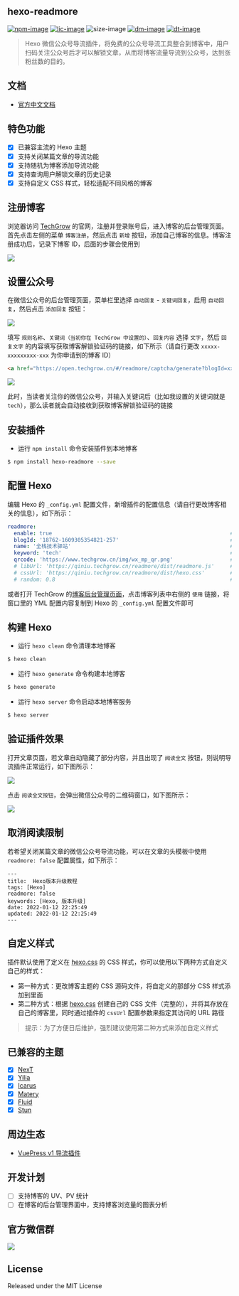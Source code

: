 ## hexo-readmore

[![npm-image]][npm-url]
[![lic-image]](LICENSE)
![size-image]
[![dm-image]][npm-url]
[![dt-image]][npm-url]

> Hexo 微信公众号导流插件，将免费的公众号导流工具整合到博客中，用户扫码关注公众号后才可以解锁文章，从而将博客流量导流到公众号，达到涨粉丝数的目的。

## 文档

- [官方中文文档](https://docs.techgrow.cn/v1/wechat/hexo/)

## 特色功能

- [x] 已兼容主流的 Hexo 主题
- [x] 支持关闭某篇文章的导流功能
- [x] 支持随机为博客添加导流功能
- [x] 支持查询用户解锁文章的历史记录
- [x] 支持自定义 CSS 样式，轻松适配不同风格的博客

## 注册博客

浏览器访问 [TechGrow](https://open.techgrow.cn) 的官网，注册并登录账号后，进入博客的后台管理页面。首先点击左侧的菜单 `博客注册`，然后点击 `新增` 按钮，添加自己博客的信息。博客注册成功后，记录下博客 ID，后面的步骤会使用到

![](https://www.techgrow.cn/uploads/2022/02/28/717e14eb59dd44dea62d6a0b7549abfd.png)

## 设置公众号

在微信公众号的后台管理页面，菜单栏里选择 `自动回复` - `关键词回复`，启用 `自动回复`，然后点击 `添加回复` 按钮：

![](https://www.techgrow.cn/uploads/2022/02/28/em64p7w8wlqtt0rsjop0jjeywx29m25w.png)

填写 `规则名称`、`关键词（当初你在 TechGrow 中设置的）`、`回复内容` 选择 `文字`，然后 `回复文字` 的内容填写获取博客解锁验证码的链接，如下所示（请自行更改 `xxxxx-xxxxxxxxx-xxx` 为你申请到的博客 ID）

``` html
<a href="https://open.techgrow.cn/#/readmore/captcha/generate?blogId=xxxxx-xxxxxxxxx-xxx">点击链接，获取博客解锁验证码</a>
```

![](https://www.techgrow.cn/uploads/2022/02/28/yd89wbdji196ixtwzgzamw37fbein1ia.png)

此时，当读者关注你的微信公众号，并输入关键词后（比如我设置的关键词就是 `tech`），那么读者就会自动接收到获取博客解锁验证码的链接

## 安装插件

- 运行 `npm install` 命令安装插件到本地博客

``` sh
$ npm install hexo-readmore --save
```

## 配置 Hexo

编辑 Hexo 的 `_config.yml` 配置文件，新增插件的配置信息（请自行更改博客相关的信息），如下所示：

``` yml
readmore:
  enable: true                                                        # 是否启用，默认否
  blogId: '18762-1609305354821-257'                                   # 已申请的博客 ID
  name: '全栈技术驿站'                                                  # 已申请的微信公众号名称
  keyword: 'tech'                                                     # 已申请的微信公众号回复关键词
  qrcode: 'https://www.techgrow.cn/img/wx_mp_qr.png'                  # 已申请的微信公众号二维码链接
  # libUrl: 'https://qiniu.techgrow.cn/readmore/dist/readmore.js'     # 自定义的 JS 资源链接，可用于 CDN 加速（可选）
  # cssUrl: 'https://qiniu.techgrow.cn/readmore/dist/hexo.css'        # 自定义的 CSS 资源链接，可用于适配不同风格的博客（可选）
  # random: 0.8                                                       # 每篇文章随机添加微信公众号导流工具的概率，有效范围在 0.1 ~ 1 之间，1 则表示所有文章默认都自动添加导流工具（可选）
```

或者打开 TechGrow 的[博客后台管理页面](https://open.techgrow.cn/#/readmore/website/register)，点击博客列表中右侧的 `使用` 链接，将窗口里的 YML 配置内容复制到 Hexo 的 `_config.yml` 配置文件即可

## 构建 Hexo

- 运行 `hexo clean` 命令清理本地博客

``` sh
$ hexo clean
```

- 运行 `hexo generate` 命令构建本地博客

``` sh
$ hexo generate
```

- 运行 `hexo server` 命令启动本地博客服务

``` sh
$ hexo server
```

## 验证插件效果

打开文章页面，若文章自动隐藏了部分内容，并且出现了 `阅读全文` 按钮，则说明导流插件正常运行，如下图所示：

![](https://www.techgrow.cn/uploads/2022/02/28/3f53ab36dfa84fb99a6508ae46e5373a.png)

点击 `阅读全文按钮`，会弹出微信公众号的二维码窗口，如下图所示：

![](https://www.techgrow.cn/uploads/2022/02/28/202980a480fd463c814a31d5cc3fb2a1.png)

## 取消阅读限制

若希望关闭某篇文章的微信公众号导流功能，可以在文章的头模板中使用 `readmore: false` 配置属性，如下所示：

```
---
title:  Hexo版本升级教程
tags: [Hexo]
readmore: false
keywords: [Hexo, 版本升级]
date: 2022-01-12 22:25:49
updated: 2022-01-12 22:25:49
---
```

## 自定义样式

插件默认使用了定义在 [hexo.css](https://qiniu.techgrow.cn/readmore/dist/hexo.css) 的 CSS 样式，你可以使用以下两种方式自定义自己的样式：

- 第一种方式：更改博客主题的 CSS 源码文件，将自定义的那部分 CSS 样式添加到里面
- 第二种方式：根据 [hexo.css](https://qiniu.techgrow.cn/readmore/dist/hexo.css) 创建自己的 CSS 文件（完整的），并将其存放在自己的博客里，同时通过插件的 `cssUrl` 配置参数来指定其访问的 URL 路径

> 提示：为了方便日后维护，强烈建议使用第二种方式来添加自定义样式

## 已兼容的主题

- [x] [NexT](https://github.com/next-theme/hexo-theme-next)
- [x] [Yilia](https://github.com/litten/hexo-theme-yilia)
- [x] [Icarus](https://github.com/ppoffice/hexo-theme-icarus)
- [x] [Matery](https://github.com/blinkfox/hexo-theme-matery)
- [x] [Fluid](https://github.com/fluid-dev/hexo-theme-fluid)
- [x] [Stun](https://github.com/liuyib/hexo-theme-stun)

## 周边生态

- [VuePress v1 导流插件](https://github.com/rqh656418510/vuepress-plugin-readmore-popular)

## 开发计划

- [ ] 支持博客的 UV、PV 统计
- [ ] 在博客的后台管理界面中，支持博客浏览量的图表分析

## 官方微信群

![](https://www.techgrow.cn/img/wx-group-qr-techgrow.png)

## License

Released under the MIT License

[npm-image]: https://img.shields.io/npm/v/hexo-readmore?style=flat-square
[lic-image]: https://img.shields.io/npm/l/hexo-readmore?style=flat-square

[size-image]: https://img.shields.io/github/languages/code-size/rqh656418510/hexo-readmore?style=flat-square
[dm-image]: https://img.shields.io/npm/dm/hexo-readmore?style=flat-square
[dt-image]: https://img.shields.io/npm/dt/hexo-readmore?style=flat-square

[npm-url]: https://www.npmjs.com/package/hexo-readmore